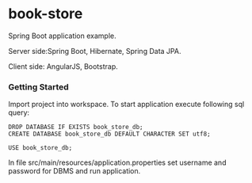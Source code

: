 # book-store
Spring Boot application example.

Server side:Spring Boot, Hibernate, Spring Data JPA.

Client side: AngularJS, Bootstrap.
### Getting Started
Import project into workspace. To start application execute following sql query:
```
DROP DATABASE IF EXISTS book_store_db;
CREATE DATABASE book_store_db DEFAULT CHARACTER SET utf8;

USE book_store_db;
```
In file src/main/resources/application.properties  set username and password for DBMS and run application.
